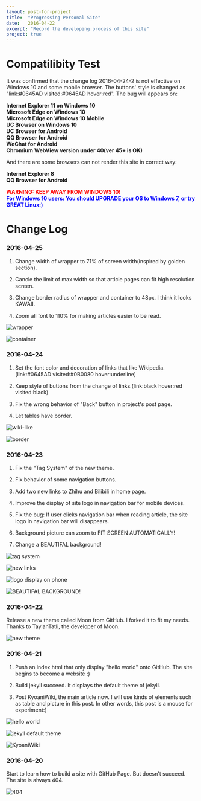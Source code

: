 ```yaml
---
layout: post-for-project
title:  "Progressing Personal Site"
date:   2016-04-22
excerpt: "Record the developing process of this site"
project: true
---
```


# Compatilibity Test

It was confirmed that the change log 2016-04-24-2 is not effective on Windows 10 and some mobile browser. The buttons' style is changed as "link:#0645AD visited:#0645AD hover:red". The bug will appears on:

**Internet Explorer 11 on Windows 10  
Microsoft Edge on Windows 10  
Microsoft Edge on Windows 10 Mobile  
UC Browser on Windows 10  
UC Browser for Android  
QQ Browser for Android  
WeChat for Android  
Chromium WebView version under 40(ver 45+ is OK)**  

And there are some browsers can not render this site in correct way:

**Internet Explorer 8  
QQ Browser for Android**

<b style="color:red">WARNING: KEEP AWAY FROM WINDOWS 10!</b>
<br>
<b style="color:blue">For Windows 10 users: You should UPGRADE your OS to Windows 7, or try GREAT Linux:)</b>

# Change Log

### 2016-04-25

1. Change width of wrapper to 71% of screen width(inspired by golden section).

2. Cancle the limit of max width so that article pages can fit high resolution screen.

3. Change border radius of wrapper and container to 48px. I think it looks KAWAII.

4. Zoom all font to 110% for making articles easier to be read.

![wrapper](http://7xt9ka.com2.z0.glb.qiniucdn.com/2016-04-25.png)

![container](http://7xt9ka.com2.z0.glb.qiniucdn.com/2016-04-25-0.png)

### 2016-04-24

1. Set the font color and decoration of links that like Wikipedia.(link:#0645AD visited:#0B0080 hover:underline)

2. Keep style of buttons from the change of links.(link:black hover:red visited:black)

3. Fix the wrong behavior of "Back" button in project's post page.

4. Let tables have border.

![wiki-like](http://7xt9ka.com2.z0.glb.qiniucdn.com/2016-04-24.png)

![border](http://7xt9ka.com2.z0.glb.qiniucdn.com/2016-04-24-0.png)

### 2016-04-23

1. Fix the "Tag System" of the new theme.

2. Fix behavior of some navigation buttons.

3. Add two new links to Zhihu and Bilibili in home page.

4. Improve the display of site logo in navigation bar for mobile devices.

5. Fix the bug: If user clicks navigation bar when reading article, the site logo in navigation bar will disappears.

6. Background picture can zoom to FIT SCREEN AUTOMATICALLY!

7. Change a BEAUTIFAL background!

![tag system](http://7xt9ka.com2.z0.glb.qiniucdn.com/2016-04-23-4.png)

![new links](http://7xt9ka.com2.z0.glb.qiniucdn.com/2016-04-23-3.png)

![logo display on phone](http://7xt9ka.com2.z0.glb.qiniucdn.com/S60423-192824.jpg)

![BEAUTIFAL BACKGROUND!](http://7xt9ka.com2.z0.glb.qiniucdn.com/2016-04-23-5.png)
<br>

### 2016-04-22

Release a new theme called Moon from GitHub. I forked it to fit my needs.  
Thanks to TaylanTatli, the developer of Moon.

![new theme](http://7xt9ka.com2.z0.glb.qiniucdn.com/2016-04-23.png)
<br>

### 2016-04-21

1. Push an index.html that only display "hello world" onto GitHub. The site begins to become a website :)

2. Build jekyll succeed. It displays the default theme of jekyll.

3. Post KyoaniWiki, the main article now. I will use kinds of elements such as table and picture in this post. In other words, this post is a mouse for experiment:)

![hello world](http://7xt9ka.com2.z0.glb.qiniucdn.com/2016-04-21.png)

![jekyll default theme](http://7xt9ka.com2.z0.glb.qiniucdn.com/2016-04-21-2.png)

![KyoaniWiki](http://7xt9ka.com2.z0.glb.qiniucdn.com/2016-04-22.png)
<br>

### 2016-04-20

Start to learn how to build a site with GitHub Page. But doesn't succeed. The site is always 404.

![404](http://7xt9ka.com2.z0.glb.qiniucdn.com/2016-04-20.png)
